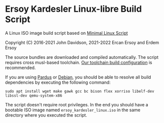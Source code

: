 # Ersoy Kardesler Linux-libre Build Script

A Linux ISO image build script based on [Minimal Linux Script](https://github.com/ivandavidov/minimal-linux-script)

Copyright (C) 2016-2021 John Davidson, 2021-2022 Ercan Ersoy and Erdem Ersoy

The source bundles are downloaded and compiled automatically. The script requires cross musl-based toolchain. [Our toolchain build configuration](https://kod.pardus.org.tr/ersoy-kardesler/ersoy-kardesler-linux-libre/ersoy-kardesler-linux-libre-toolchain-build-configuration) is recommended.

If you are using [Pardus](https://www.pardus.org.tr) or [Debian](https://www.debian.org), you should be able to resolve all build dependencies by executing the following command:

    sudo apt install wget make gawk gcc bc bison flex xorriso libelf-dev libssl-dev qemu-system-x86

The script doesn't require root privileges. In the end you should have a bootable ISO image named `ersoy_kardesler_linux.iso` in the same directory where you executed the script.
